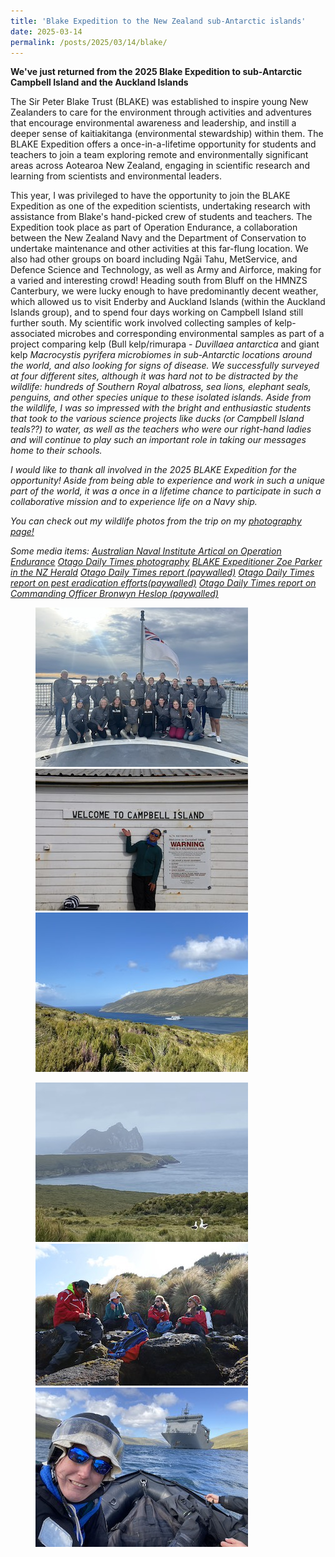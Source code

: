 ```yaml
---
title: 'Blake Expedition to the New Zealand sub-Antarctic islands'
date: 2025-03-14
permalink: /posts/2025/03/14/blake/
---
```

<b>We've just returned from the 2025 Blake Expedition to sub-Antarctic Campbell Island and the Auckland Islands</b>

The Sir Peter Blake Trust (BLAKE) was established to inspire young New Zealanders to care for the environment through activities and adventures that encourage environmental awareness and leadership, and instill a deeper sense of kaitiakitanga (environmental stewardship) within them. The BLAKE Expedition offers a once-in-a-lifetime opportunity for students and teachers to join a team exploring remote and environmentally significant areas across Aotearoa New Zealand, engaging in scientific research and learning from scientists and environmental leaders.

This year, I was privileged to have the opportunity to join the BLAKE Expedition as one of the expedition scientists, undertaking research with assistance from Blake's hand-picked crew of students and teachers. The Expedition took place as part of Operation Endurance, a collaboration between the New Zealand Navy and the Department of Conservation to undertake maintenance and other activities at this far-flung location. We also had other groups on board including Ngāi Tahu, MetService, and Defence Science and Technology, as well as Army and Airforce, making for a varied and interesting crowd! Heading south from Bluff on the HMNZS Canterbury, we were lucky enough to have predominantly decent weather, which allowed us to visit Enderby and Auckland Islands (within the Auckland Islands group), and to spend four days working on Campbell Island still further south. My scientific work involved collecting samples of kelp-associated microbes and corresponding environmental samples as part of a project comparing kelp (Bull kelp/rimurapa - <i>Duvillaea antarctica</i> and giant kelp <i>Macrocystis pyrifera<i> microbiomes in sub-Antarctic locations around the world, and also looking for signs of disease. We successfully surveyed at four different sites, although it was hard not to be distracted by the wildlife: hundreds of Southern Royal albatross, sea lions, elephant seals, penguins, and other species unique to these isolated islands. Aside from the wildlife, I was so impressed with the bright and enthusiastic students that took to the various science projects like ducks (or Campbell Island teals??) to water, as well as the teachers who were our right-hand ladies and will continue to play such an important role in taking our messages home to their schools.

I would like to thank all involved in the 2025 BLAKE Expedition for the opportunity! Aside from being able to experience and work in such a unique part of the world, it was a once in a lifetime chance to participate in such a collaborative mission and to experience life on a Navy ship.

You can check out my wildlife photos from the trip on my [photography page!](https://phoebeachapman.github.io/photography/gallery/)

Some media items:
[Australian Naval Institute Artical on Operation Endurance](https://navalinstitute.com.au/hmnzs-canterbury-deploys-to-the-sub-antarctic/)
[Otago Daily Times photography](https://www.odt.co.nz/news/national/photos-remote-southern-islands-haven-birdlife)
[BLAKE Expeditioner Zoe Parker in the NZ Herald](https://www.nzherald.co.nz/nz/rotorua-girls-high-schools-zoe-parker-returns-from-subantarctic-islands-voyage/6NQQ4UBFMVBM3GRJTZO5GGAXUQ/)
[Otago Daily Times report (paywalled)](https://www.odt.co.nz/news/national/agencies-work-preserve-habitat)
[Otago Daily Times report on pest eradication efforts(paywalled)](https://www.odt.co.nz/news/national/pest-eradication-save-species)
[Otago Daily Times report on Commanding Officer Bronwyn Heslop (paywalled)](https://www.odt.co.nz/news/dunedin/rising-top-result-endurance)


<figure class="third">
	<img src="/images/IMG_2161.jpg">
	<img src="/images/IMG_4971.jpeg">
	<img src="/images/IMG_5701.jpg">
</figure>
<figure class="third">
	<img src="/images/IMG_5885.jpg">
	<img src="/images/IMG_4998.jpeg">
	<img src="/images/IMG_5723.jpg">
</figure>
